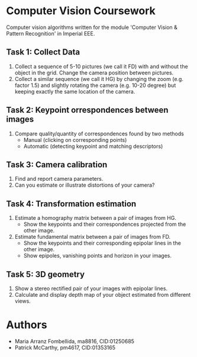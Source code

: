 #  Computer Vision Coursework

Computer vision algorithms written for the module 'Computer Vision & Pattern Recognition' in Imperial EEE.

## Task 1: Collect Data
1. Collect a sequence of 5-10 pictures (we call it FD) with and without the object in the grid. Change the camera position between pictures.
2. Collect a similar sequence (we call it HG) by changing the zoom (e.g. factor 1.5) and slightly rotating the camera (e.g. 10-20 degree) but keeping exactly the same location
of the camera.

## Task 2: Keypoint orrespondences between images
1. Compare quality/quantity of correspondences found by two methods
    - Manual (clicking on corresponding points)
    - Automatic (detecting keypoint and matching descriptors)

## Task 3: Camera calibration
1. Find and report camera parameters.
2. Can you estimate or illustrate distortions of your camera?

## Task 4: Transformation estimation
1. Estimate a homography matrix between a pair of images from HG.
    - Show the keypoints and their correspondences projected from the other image.
2. Estimate fundamental matrix between a pair of images from FD.
    - Show the keypoints and their corresponding epipolar lines in the other image.
    - Show epipoles, vanishing points and horizon in your images.
   
## Task 5: 3D geometry
1. Show a stereo rectified pair of your images with epipolar lines.
2. Calculate and display depth map of your object estimated from different views.

# Authors
- Maria Arranz Fombellida, ma8816, CID:01250685
- Patrick McCarthy, pm4617, CID:01353165
